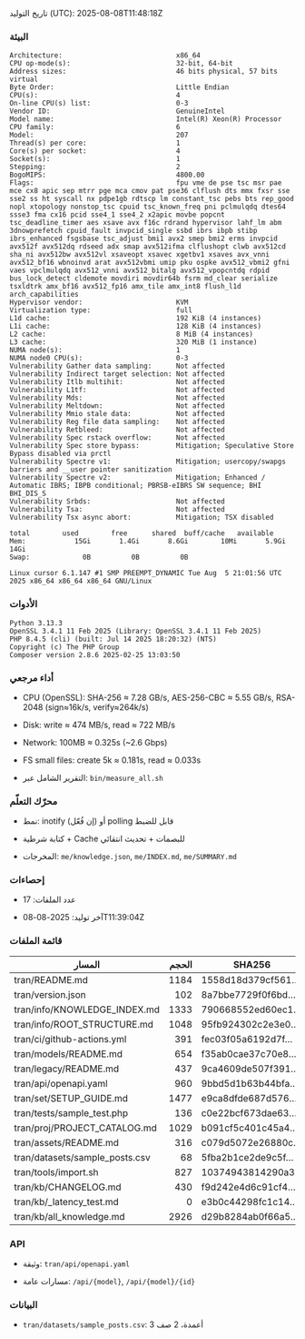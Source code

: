 تاريخ التوليد (UTC): 2025-08-08T11:48:18Z


### البيئة


````
Architecture:                            x86_64
CPU op-mode(s):                          32-bit, 64-bit
Address sizes:                           46 bits physical, 57 bits virtual
Byte Order:                              Little Endian
CPU(s):                                  4
On-line CPU(s) list:                     0-3
Vendor ID:                               GenuineIntel
Model name:                              Intel(R) Xeon(R) Processor
CPU family:                              6
Model:                                   207
Thread(s) per core:                      1
Core(s) per socket:                      4
Socket(s):                               1
Stepping:                                2
BogoMIPS:                                4800.00
Flags:                                   fpu vme de pse tsc msr pae mce cx8 apic sep mtrr pge mca cmov pat pse36 clflush dts mmx fxsr sse sse2 ss ht syscall nx pdpe1gb rdtscp lm constant_tsc pebs bts rep_good nopl xtopology nonstop_tsc cpuid tsc_known_freq pni pclmulqdq dtes64 ssse3 fma cx16 pcid sse4_1 sse4_2 x2apic movbe popcnt tsc_deadline_timer aes xsave avx f16c rdrand hypervisor lahf_lm abm 3dnowprefetch cpuid_fault invpcid_single ssbd ibrs ibpb stibp ibrs_enhanced fsgsbase tsc_adjust bmi1 avx2 smep bmi2 erms invpcid avx512f avx512dq rdseed adx smap avx512ifma clflushopt clwb avx512cd sha_ni avx512bw avx512vl xsaveopt xsavec xgetbv1 xsaves avx_vnni avx512_bf16 wbnoinvd arat avx512vbmi umip pku ospke avx512_vbmi2 gfni vaes vpclmulqdq avx512_vnni avx512_bitalg avx512_vpopcntdq rdpid bus_lock_detect cldemote movdiri movdir64b fsrm md_clear serialize tsxldtrk amx_bf16 avx512_fp16 amx_tile amx_int8 flush_l1d arch_capabilities
Hypervisor vendor:                       KVM
Virtualization type:                     full
L1d cache:                               192 KiB (4 instances)
L1i cache:                               128 KiB (4 instances)
L2 cache:                                8 MiB (4 instances)
L3 cache:                                320 MiB (1 instance)
NUMA node(s):                            1
NUMA node0 CPU(s):                       0-3
Vulnerability Gather data sampling:      Not affected
Vulnerability Indirect target selection: Not affected
Vulnerability Itlb multihit:             Not affected
Vulnerability L1tf:                      Not affected
Vulnerability Mds:                       Not affected
Vulnerability Meltdown:                  Not affected
Vulnerability Mmio stale data:           Not affected
Vulnerability Reg file data sampling:    Not affected
Vulnerability Retbleed:                  Not affected
Vulnerability Spec rstack overflow:      Not affected
Vulnerability Spec store bypass:         Mitigation; Speculative Store Bypass disabled via prctl
Vulnerability Spectre v1:                Mitigation; usercopy/swapgs barriers and __user pointer sanitization
Vulnerability Spectre v2:                Mitigation; Enhanced / Automatic IBRS; IBPB conditional; PBRSB-eIBRS SW sequence; BHI BHI_DIS_S
Vulnerability Srbds:                     Not affected
Vulnerability Tsa:                       Not affected
Vulnerability Tsx async abort:           Mitigation; TSX disabled
````

````
total        used        free      shared  buff/cache   available
Mem:            15Gi       1.4Gi       8.6Gi        10Mi       5.9Gi        14Gi
Swap:             0B          0B          0B
````

````
Linux cursor 6.1.147 #1 SMP PREEMPT_DYNAMIC Tue Aug  5 21:01:56 UTC 2025 x86_64 x86_64 x86_64 GNU/Linux
````


### الأدوات


````
Python 3.13.3
OpenSSL 3.4.1 11 Feb 2025 (Library: OpenSSL 3.4.1 11 Feb 2025)
PHP 8.4.5 (cli) (built: Jul 14 2025 18:20:32) (NTS)
Copyright (c) The PHP Group
Composer version 2.8.6 2025-02-25 13:03:50
````


### أداء مرجعي


- CPU (OpenSSL): SHA-256 ≈ 7.28 GB/s, AES-256-CBC ≈ 5.55 GB/s, RSA-2048 (sign≈16k/s, verify≈264k/s)

- Disk: write ≈ 474 MB/s, read ≈ 722 MB/s

- Network: 100MB ≈ 0.325s (~2.6 Gbps)

- FS small files: create 5k ≈ 0.181s, read ≈ 0.033s

- التقرير الشامل عبر: `bin/measure_all.sh`


### محرّك التعلّم


- نمط: inotify (إن فُعّل) أو polling قابل للضبط

- كتابة شرطية + Cache للبصمات + تحديث انتقائي

- المخرجات: `me/knowledge.json`, `me/INDEX.md`, `me/SUMMARY.md`

### إحصاءات


- عدد الملفات: 17

- آخر توليد: 2025-08-08T11:39:04Z

### قائمة الملفات


| المسار | الحجم | SHA256 |
|---|---:|---|
| tran/README.md | 1184 | 1558d18d379cf561… |
| tran/version.json | 102 | 8a7bbe7729f0f6bd… |
| tran/info/KNOWLEDGE_INDEX.md | 1333 | 790668552ed60ec1… |
| tran/info/ROOT_STRUCTURE.md | 1048 | 95fb924302c2e3e0… |
| tran/ci/github-actions.yml | 391 | fec03f05a6192d7f… |
| tran/models/README.md | 654 | f35ab0cae37c70e8… |
| tran/legacy/README.md | 437 | 9ca4609de507f391… |
| tran/api/openapi.yaml | 960 | 9bbd5d1b63b44bfa… |
| tran/set/SETUP_GUIDE.md | 1477 | e9ca8dfde687d576… |
| tran/tests/sample_test.php | 136 | c0e22bcf673dae63… |
| tran/proj/PROJECT_CATALOG.md | 1029 | b091cf5c401c45a4… |
| tran/assets/README.md | 316 | c079d5072e26880c… |
| tran/datasets/sample_posts.csv | 68 | 5fba2b1ce2de9c5f… |
| tran/tools/import.sh | 827 | 10374943814290a3… |
| tran/kb/CHANGELOG.md | 430 | f9d242e4d6c91cf4… |
| tran/kb/_latency_test.md | 0 | e3b0c44298fc1c14… |
| tran/kb/all_knowledge.md | 2926 | d29b8284ab0f66a5… |


### API


- وثيقة: `tran/api/openapi.yaml`

- مسارات عامة: `/api/{model}`, `/api/{model}/{id}`


### البيانات


- `tran/datasets/sample_posts.csv`: 3 أعمدة، 2 صف
